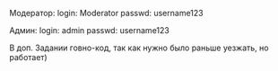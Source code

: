 Модератор:
login: Moderator
passwd: username123

Админ:
login: admin
passwd: username123

В доп. Задании говно-код, так как нужно было раньше уезжать, но работает)
